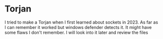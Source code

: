 # Torjan
I tried to make a Torjan when I first learned about sockets in 2023. As far as I can remember it worked but windows defender detects it. It might have some flaws I don't remember. I will look into it later and review the files
